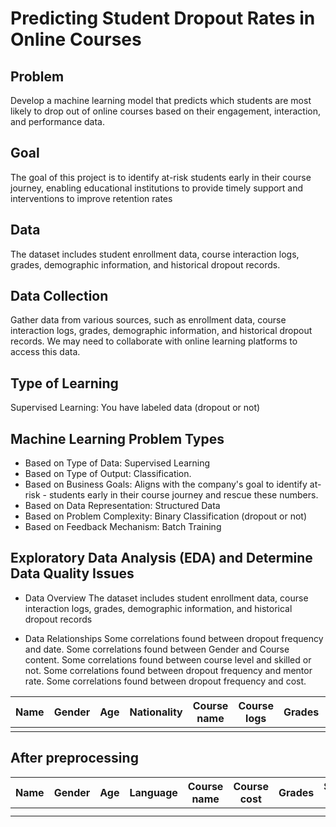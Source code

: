 #  Predicting Student Dropout Rates in Online Courses

## Problem

Develop a machine learning model that predicts which students are most likely to drop out of online courses based on their engagement, interaction, and performance data.

## Goal
The goal of this project is to identify at-risk students early in their course journey, enabling educational institutions to provide timely support and interventions to improve retention rates

## Data
The dataset includes student enrollment data, course interaction logs, grades, demographic information, and historical dropout records.

## Data Collection
Gather data from various sources, such as enrollment data, course interaction logs, grades, demographic information, and historical dropout records. We may need to collaborate with online learning platforms to access this data.

## Type of Learning
Supervised Learning: You have labeled data (dropout or not)

## Machine Learning Problem Types
- Based on Type of Data: Supervised Learning
- Based on Type of Output: Classification.
- Based on Business Goals: Aligns with the company's goal to identify at-risk - students early in their course journey and rescue these numbers.
- Based on Data Representation: Structured Data
- Based on Problem Complexity: Binary Classification (dropout or not)
- Based on Feedback Mechanism: Batch Training

## Exploratory Data Analysis (EDA) and Determine Data Quality Issues
- Data Overview
The dataset includes student enrollment data, course interaction logs, grades, demographic information, and historical dropout records

- Data Relationships
Some correlations found between dropout frequency and date.
Some correlations found between Gender and Course content.
Some correlations found between course level and skilled or not.
Some correlations found between dropout frequency and mentor rate.
Some correlations found between dropout frequency and cost.

| Name | Gender | Age | Nationality | Course name | Course logs | Grades | History |
|------|--------|-----|-------------|-------------|-------------|--------|---------|
|      |        |     |             |             |             |        |         |


## After preprocessing

| Name | Gender | Age | Language | Course name | Course cost | Grades | Skilled or not | Course level | Mentor rate | Internet available | Dropout date |
|------|--------|-----|----------|-------------|-------------|--------|----------------|--------------|-------------|--------------------|--------------|
|      |        |     |          |             |             |        |                |              |             |                    |              |
|      |        |     |          |             |             |        |                |        